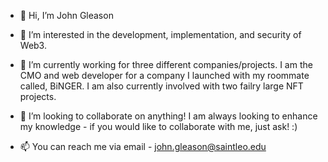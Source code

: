 - 👋 Hi, I’m John Gleason

- 👀 I’m interested in the development, implementation, and security of Web3. 

- 🌱 I’m currently working for three different companies/projects.  I am the CMO and web developer for a company I launched with my roommate called, BiNGER.
I am also currently involved with two failry large NFT projects.

- 💞️ I’m looking to collaborate on anything!  I am always looking to enhance my knowledge - if you would like to collaborate with me, just ask! :)

- 📫 You can reach me via email - john.gleason@saintleo.edu

<!---
johngleason1/johngleason1 is a ✨ special ✨ repository because its `README.md` (this file) appears on your GitHub profile.
You can click the Preview link to take a look at your changes.
--->
